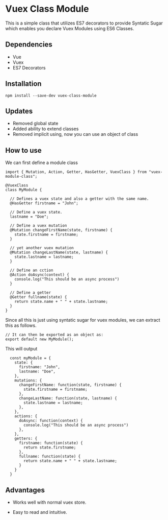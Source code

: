 # Vuex Class Module

This is a simple class that utilizes ES7 decorators to provide Syntatic Sugar which enables you declare Vuex Modules using ES6 Classes. 

## Dependencies
   * Vue
   * Vuex
   * ES7 Decorators
 

## Installation
```
npm install --save-dev vuex-class-module
```

## Updates
* Removed global state
* Added ability to extend classes
* Removed implicit using, now you can use an object of class

## How to use

We can first define a module class

```
import { Mutation, Action, Getter, HasGetter, VuexClass } from "vuex-module-class";

@VuexClass
class MyModule {
  
  // Defines a vuex state and also a getter with the same name.
  @HasGetter firstname = "John";
  
  // Define a vuex state.
  lastname = "Doe";

  // Define a vuex mutation
  @Mutation changeFirstName(state, firstname) {
    state.firstname = firstname;
  }

  // yet another vuex mutation
  @Mutation changeLastName(state, lastname) {
    state.lastname = lastname;
  }

  // Define an cction
  @Action doAsync(context) {
    console.log("This should be an async process")
  }

  // Define a getter
  @Getter fullname(state) {
    return state.name + " " + state.lastname;
  }
}
```

Since all this is just using syntatic sugar for vuex modules, we can extract this as follows.

```
// It can then be exported as an object as:
export default new MyModule();
```

This will output
```
  const myModule = {
    state: {
      firstname: "John",
      lastname: "Doe",
    },
    mutations: {
      changeFirstName: function(state, firstname) {
        state.firstname = firstname;
      },
      changeLastName: function(state, lastname) {
        state.lastname = lastname;
      },
    },
    actions: {
      doAsync: function(context) {
        console.log("This should be an async process")
      },      
    },
    getters: {
      firstname: function(state) {
        return state.firstname;
      },
      fullname: function(state) {
        return state.name + " " + state.lastname;
      }      
    }
  }
```


## Advantages
   * Works well with normal vuex store.

   * Easy to read and intuitive.

